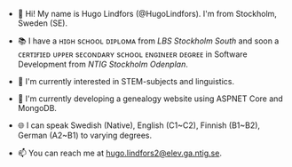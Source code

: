 - 👋 Hi! My name is Hugo Lindfors (@HugoLindfors). I'm from Stockholm, Sweden (SE).

- 📚 I have a ʜɪɢʜ sᴄʜᴏᴏʟ ᴅɪᴘʟᴏᴍᴀ from *LBS Stockholm South* and soon a ᴄᴇʀᴛɪғɪᴇᴅ ᴜᴘᴘᴇʀ sᴇᴄᴏɴᴅᴀʀʏ sᴄʜᴏᴏʟ ᴇɴɢɪɴᴇᴇʀ ᴅᴇɢʀᴇᴇ in Software Development from *NTIG Stockholm Odenplan*.

- 👀 I'm currently interested in STEM-subjects and linguistics.

- 🌱 I'm currently developing a genealogy website using ASPNET Core and MongoDB.

- 🌐 I can speak Swedish (Native), English (C1~C2), Finnish (B1~B2), German (A2~B1) to varying degrees.

- 📫 You can reach me at hugo.lindfors2@elev.ga.ntig.se.
